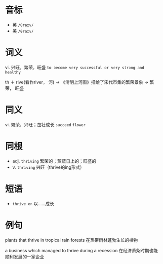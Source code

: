 # 音标

- 英 `/θraɪv/`
- 美 `/θraɪv/`

# 词义

vi. 兴旺，繁荣，旺盛
`to become very successful or very strong and healthy`



th ＋ rive(看作river， 河) → 《清明上河图》描绘了宋代市集的繁荣景象 → 繁荣， 旺盛

# 同义

vi. 繁荣，兴旺；茁壮成长
`succeed` `flower`

# 同根

- adj. `thriving` 繁荣的；蒸蒸日上的；旺盛的
- v. `thriving` 兴旺（thrive的ing形式）

# 短语

- `thrive on` 以……成长

# 例句

plants that thrive in tropical rain forests
在热带雨林蓬勃生长的植物

a business which managed to thrive during a recession
在经济萧条时期也能顺利发展的一家企业


